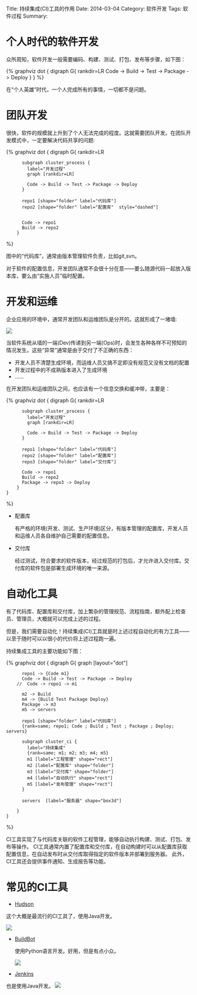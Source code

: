 Title: 持续集成(CI)工具的作用
Date: 2014-03-04
Category: 软件开发
Tags: 软件过程
Summary:


# 个人时代的软件开发

众所周知，软件开发一般需要编码、构建、测试、打包、发布等步骤，如下图：

{% graphviz
    dot {
        digraph G{
            rankdir=LR
            Code -> Build -> Test -> Package -> Deploy
        }
    }
%}

在“个人英雄”时代，一个人完成所有的事情，一切都不是问题。

# 团队开发

很快，软件的规模就上升到了个人无法完成的程度。这就需要团队开发。在团队开发模式中，一定要解决代码共享的问题:

{% graphviz
    dot {
        digraph G{
          rankdir=LR

          subgraph cluster_process {
            label="开发过程"
            graph [rankdir=LR]

            Code -> Build -> Test -> Package -> Deploy
          }

          repo1 [shape="folder" label="代码库"]
          repo2 [shape="folder" label="配置库"  style="dashed"]


          Code -> repo1
          Build -> repo2
        }
%}

图中的“代码库”，通常由版本管理软件负责，比如git,svn。

对于软件的配置信息，开发团队通常不会很十分在意——要么随源代码一起放入版本库，要么由“实施人员”临时配置。

# 开发和运维

企业应用的环境中，通常开发团队和运维团队是分开的。这就形成了一堵墙:

![](./assets/images/WallOfConfusion_Release.png)

当软件系统从墙的一端(Dev)传递到另一端(Ops)时，会发生各种各样不可预知的情况发生。这些“异常”通常是由于交付了不正确的东西：

-   开发人员不清楚生成环境，而运维人员又搞不定即没有规范又没有文档的配置
-   开发过程中的不成熟版本进入了生成环境
-   ……

在开发团队和运维团队之间，也应该有一个信息交换和缓冲带，主要是：

{% graphviz
    dot {
        digraph G{
          rankdir=LR

          subgraph cluster_process {
            label="开发过程"
            graph [rankdir=LR]

            Code -> Build -> Test -> Package -> Deploy
          }

          repo1 [shape="folder" label="代码库"]
          repo2 [shape="folder" label="配置库"]
          repo3 [shape="folder" label="交付库"]

          Code -> repo1
          Build -> repo2
          Package -> repo3 -> Deploy
        }
    }
%}

-   配置库

    有严格的环境(开发、测试、生产环境)区分，有版本管理的配置库，开发人员和运维人员各自维护自己需要的配置信息。

-   交付库

    经过测试，符合要求的软件版本，经过规范的打包后，才允许进入交付库。交付库的软件包是部署生成环境的唯一来源。

# 自动化工具

有了代码库、配置库和交付库，加上繁杂的管理规范、流程指南，额外配上检查员、管理员，大概就可以完成上述的过程。

但是，我们需要自动化！持续集成(CI)工具就是时上述过程自动化的有力工具——以至于随时可以以很小的代价将上述过程跑一遍。

持续集成工具的主要功能如下图：

{% graphviz
    dot {
        digraph G{
          graph [layout="dot"]

          repo1 -> {Code m1}
          Code -> Build -> Test -> Package -> Deploy
        //  Code -> repo1 -> m1

          m2 -> Build
          m4 -> {Build Test Package Deploy}
          Package -> m3
          m5 -> servers

          repo1 [shape="folder" label="代码库"]
          {rank=same; repo1; Code ; Build ; Test ; Package ; Deploy; servers}

          subgraph cluster_ci {
            label="持续集成"
            {rank=same; m1; m2; m3; m4; m5}
            m1 [label="工程管理" shape="rect"]
            m2 [label="配置库" shape="folder"]
            m3 [label="交付库" shape="folder"]
            m4 [label="自动执行" shape="rect"]
            m5 [label="发布管理" shape="rect"]
          }

          servers  [label="服务器" shape="box3d"]

        }
    }
%}

CI工具实现了与代码库关联的软件工程管理，能够自动执行构建、测试、打包、发布等操作。
CI工具通常内置了配置库和交付库，在自动构建时可以从配置库获取配置信息，在自动发布时从交付库取得指定的软件版本并部署到服务器。
此外，CI工具还会提供事件通知、生成报告等功能。

# 常见的CI工具

-   [Hudson](http://hudson-ci.org/)

这个大概是最流行的CI工具了，使用Java开发。

![](./assets/images/ci-hudson.jpg)

-   [BuildBot](http://buildbot.net/)

    使用Python语言开发。好用，但是有点小众。

    ![](./assets/images/ci-buildbot.jpg)

-   [Jenkins](http://jenkins-ci.org/)

也是使用Java开发。 ![](./assets/images/12323PJW.png)
